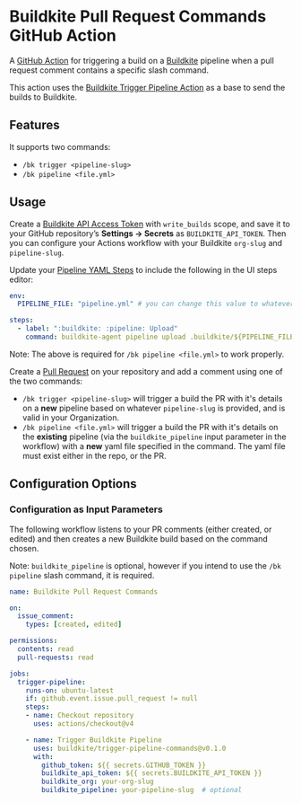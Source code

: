 # Buildkite Pull Request Commands GitHub Action
 
A [GitHub Action](https://github.com/actions) for triggering a build on a [Buildkite](https://buildkite.com/) pipeline when a pull request comment contains a specific slash command. 

This action uses the [Buildkite Trigger Pipeline Action](https://github.com/buildkite/trigger-pipeline-action/) as a base to send the builds to Buildkite.

## Features
It supports two commands:
- `/bk trigger <pipeline-slug>`
- `/bk pipeline <file.yml>`

## Usage

Create a [Buildkite API Access Token](https://buildkite.com/docs/apis/rest-api#authentication) with `write_builds` scope, and save it to your GitHub repository’s **Settings → Secrets** as `BUILDKITE_API_TOKEN`. Then you can configure your Actions workflow with your Buildkite `org-slug` and `pipeline-slug`.

Update your [Pipeline YAML Steps](https://buildkite.com/docs/tutorials/pipeline-upgrade#using-yaml-steps-for-new-pipelines) to include the following in the UI steps editor:
```yaml
env: 
  PIPELINE_FILE: "pipeline.yml" # you can change this value to whatever you usually name your pipeline files by default.

steps:
  - label: ":buildkite: :pipeline: Upload"
    command: buildkite-agent pipeline upload .buildkite/${PIPELINE_FILE}
```

Note: The above is required for `/bk pipeline <file.yml>` to work properly.

Create a [Pull Request](https://docs.github.com/en/pull-requests/collaborating-with-pull-requests/proposing-changes-to-your-work-with-pull-requests/about-pull-requests) on your repository and add a comment using one of the two commands:

- `/bk trigger <pipeline-slug>` will trigger a build the PR with it's details on a **new** pipeline based on whatever `pipeline-slug` is provided, and is valid in your Organization.
- `/bk pipeline <file.yml>` will trigger a build the PR with it's details on the **existing** pipeline (via the `buildkite_pipeline` input parameter in the workflow)  with a **new** yaml file specified in the command. The yaml file must exist either in the repo, or the PR.

## Configuration Options

### Configuration as Input Parameters

The following workflow listens to your PR comments (either created, or edited) and then creates a new Buildkite build based on the command chosen.

Note: `buildkite_pipeline` is optional, however if you intend to use the `/bk pipeline` slash command, it is required.

```yaml
name: Buildkite Pull Request Commands

on:
  issue_comment:
    types: [created, edited]

permissions:
  contents: read
  pull-requests: read

jobs:
  trigger-pipeline:
    runs-on: ubuntu-latest
    if: github.event.issue.pull_request != null
    steps:
    - name: Checkout repository
      uses: actions/checkout@v4

    - name: Trigger Buildkite Pipeline
      uses: buildkite/trigger-pipeline-commands@v0.1.0
      with:
        github_token: ${{ secrets.GITHUB_TOKEN }}
        buildkite_api_token: ${{ secrets.BUILDKITE_API_TOKEN }}
        buildkite_org: your-org-slug
        buildkite_pipeline: your-pipeline-slug  # optional